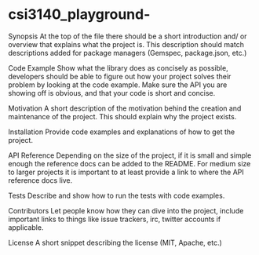 # csi3140_playground-
Synopsis
At the top of the file there should be a short introduction and/ or overview that explains what the project is. This description should match descriptions added for package managers (Gemspec, package.json, etc.)



Code Example
Show what the library does as concisely as possible, developers should be able to figure out how your project solves their problem by looking at the code example. Make sure the API you are showing off is obvious, and that your code is short and concise.



Motivation
A short description of the motivation behind the creation and maintenance of the project. This should explain why the project exists.



Installation
Provide code examples and explanations of how to get the project.



API Reference
Depending on the size of the project, if it is small and simple enough the reference docs can be added to the README. For medium size to larger projects it is important to at least provide a link to where the API reference docs live.



Tests
Describe and show how to run the tests with code examples.



Contributors
Let people know how they can dive into the project, include important links to things like issue trackers, irc, twitter accounts if applicable.


License
A short snippet describing the license (MIT, Apache, etc.)

